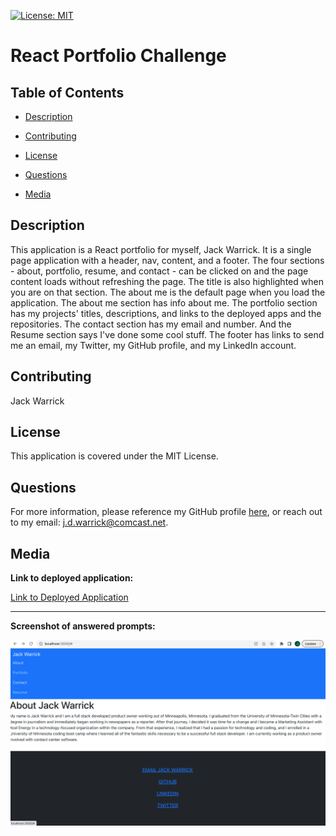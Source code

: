 
[![License: MIT](https://img.shields.io/badge/License-MIT-yellow.svg)](https://opensource.org/licenses/MIT)

# React Portfolio Challenge 

## Table of Contents

* [Description](#description)

* [Contributing](#contributing)

* [License](#license)

* [Questions](#questions)

* [Media](#media)

## Description

This application is a React portfolio for myself, Jack Warrick. It is a single page application with a header, nav, content, and a footer. The four sections - about, portfolio, resume, and contact - can be clicked on and the page content loads without refreshing the page. The title is also highlighted when you are on that section. The about me is the default page when you load the application. The about me section has info about me. The portfolio section has my projects' titles, descriptions, and links to the deployed apps and the repositories. The contact section has my email and number. And the Resume section says I've done some cool stuff. The footer has links to send me an email, my Twitter, my GitHub profile, and my LinkedIn account.


## Contributing

Jack Warrick


## License

This application is covered under the MIT License.

## Questions

For more information, please reference my GitHub profile [here](https://github.com/JackWarrick), or reach out to my email: j.d.warrick@comcast.net.

## Media

**Link to deployed application:**

[Link to Deployed Application](https://jackwarrick.github.io/React-Portfolio-Challenge/#)

-----

**Screenshot of answered prompts:**

![Screenshot of Program](./react-portfolio-image.png)
